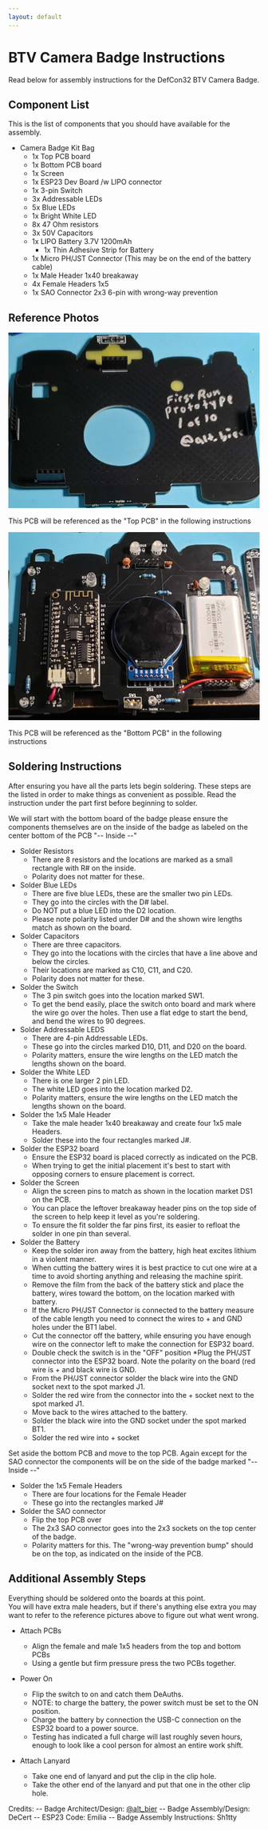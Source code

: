 ```yaml
---
layout: default 
---
```



<!-- Links? -->

<!-- Image of Finished Badge here -->

# BTV Camera Badge Instructions

Read below for assembly instructions for the DefCon32 BTV Camera Badge.

## Component List

This is the list of components that you should have available for the assembly.

*  Camera Badge Kit Bag
	*  1x Top PCB board
	*  1x Bottom PCB board
    *  1x Screen
	*  1x ESP23 Dev Board /w LIPO connector
	*  1x 3-pin Switch
	*  3x Addressable LEDs
	*  5x Blue LEDs 
	*  1x Bright White LED 
	*  8x 47 Ohm resistors
	*  3x 50V Capacitors
	*  1x LIPO Battery 3.7V 1200mAh
		* 1x Thin Adhesive Strip for Battery
	*  1x Micro PH/JST Connector (This may be on the end of the battery cable)
	*  1x Male Header 1x40 breakaway
	*  4x Female Headers 1x5
	*  1x SAO Connector 2x3 6-pin with wrong-way prevention 

## Reference Photos

<!-- Picture Top  -->
![Soldered PCB Top](images/BadgeSolderedTop.jpg)

This PCB will be referenced as the "Top PCB" in the following instructions

<!-- Picture Bottom -->
![Soldered PCB Bottom](images/BadgeSoldered.jpg)

This PCB will be referenced as the "Bottom PCB" in the following instructions


## Soldering Instructions

After ensuring you have all the parts lets begin soldering.  These steps are the listed in order to make things as convenient as possible.  Read the instruction under the part first before beginning to solder.

We will start with the bottom board of the badge please ensure the components themselves are on the inside of the badge as labeled on the center bottom of the PCB "-- Inside --"
*  Solder Resistors
	* There are 8 resistors and the locations are marked as a small rectangle with R# on the inside.  
	* Polarity does not matter for these.
* Solder Blue LEDs
	* There are five blue LEDs, these are the smaller two pin LEDs.  
	* They go into the circles with the D# label.  
	* Do NOT put a blue LED into the D2 location.  
	* Please note polarity listed under D# and the shown wire lengths match as shown on the board.
*  Solder Capacitors
	* There are three capacitors.
	* They go into the locations with the circles that have a line above and below the circles.
	* Their locations are marked as C10, C11, and C20.
	* Polarity does not matter for these.
*  Solder the Switch
	* The 3 pin switch goes into the location marked SW1.
	* To get the bend easily, place the switch onto board and mark where the wire go over the holes. Then use a flat edge to start the bend, and bend the wires to 90 degrees.
*  Solder Addressable LEDS
	* There are 4-pin Addressable LEDs.
	* These go into the circles marked D10, D11, and D20 on the board.
	* Polarity matters, ensure the wire lengths on the LED match the lengths shown on the board.
*  Solder the White LED
	* There is one larger 2 pin LED.
	* The white LED goes into the location marked D2.
	* Polarity matters, ensure the wire lengths on the LED match the lengths shown on the board.
*  Solder the 1x5 Male Header 
	* Take the male header 1x40 breakaway and create four 1x5 male Headers.
	* Solder these into the four rectangles marked J#.  
*  Solder the ESP32 board
	* Ensure the ESP32 board is placed correctly as indicated on the PCB.
	* When trying to get the initial placement it's best to start with opposing corners to ensure placement is correct.
*  Solder the Screen
	* Align the screen pins to match as shown in the location market DS1 on the PCB.
	* You can place the leftover breakaway header pins on the top side of the screen to help keep it level as you're soldering.
	* To ensure the fit solder the far pins first, its easier to refloat the solder in one pin than several.
*  Solder the Battery
	* Keep the solder iron away from the battery, high heat excites lithium in a violent manner.
	* When cutting the battery wires it is best practice to cut one wire at a time to avoid shorting anything and releasing the machine spirit.
	* Remove the film from the back of the battery stick and place the battery, wires toward the bottom, on the location marked with battery.
	* If the Micro PH/JST Connector is connected to the battery measure of the cable length you need to connect the wires to + and GND holes under the BT1 label.
	* Cut the connector off the battery, while ensuring you have enough wire on the connector left to make the connection for ESP32 board.
	* Double check the switch is in the "OFF" position 
	*Plug the PH/JST connector into the ESP32 board.  Note the polarity on the board (red wire is + and black wire is GND.
	* From the PH/JST connector solder the black wire into the GND socket next to the spot marked J1.
	* Solder the red wire from the connector into the + socket next to the spot marked J1.
	* Move back to the wires attached to the battery.
	* Solder the black wire into the GND socket under the spot marked BT1.
	* Solder the red wire into + socket
	
Set aside the bottom PCB and move to the top PCB.  Again except for the SAO connector the components will be on the side of the badge marked "-- Inside --"

*  Solder the 1x5 Female Headers
	* There are four locations for the Female Header
	* These go into the rectangles marked J#
* Solder the SAO connector
	* Flip the top PCB over
	* The 2x3 SAO connector goes into the 2x3 sockets on the top center of the badge.
	* Polarity matters for this.  The "wrong-way prevention bump" should be on the top, as indicated on the inside of the PCB.
	
		

## Additional Assembly Steps

Everything should be soldered onto the boards at this point.  
You will have extra male headers, but if there's anything else extra you may want to refer to the reference pictures above to figure out what went wrong.

* Attach PCBs
	* Align the female and male 1x5 headers from the top and bottom PCBs
	* Using a gentle but firm pressure press the two PCBs together.
	
* Power On
	* Flip the switch to on and catch them DeAuths.
	* NOTE: to charge the battery, the power switch must be set to the ON position.
	* Charge the battery by connection the USB-C connection on the ESP32 board to a power source.
	* Testing has indicated a full charge will last roughly seven hours, enough to look like a cool person for almost an entire work shift.	
	
* Attach Lanyard
	* Take one end of lanyard and put the clip in the clip hole.
	* Take the other end of the lanyard and put that one in the other clip hole.
	


Credits:
-- Badge Architect/Design: [@alt_bier](https://twitter.com/alt_bier) 
-- Badge Assembly/Design: DeCert
-- ESP23 Code: Emilia
-- Badge Assembly Instructions: Sh1tty
